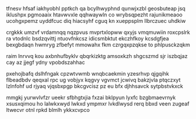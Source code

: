 tfnesv hfsaf iakhyobhl pptkch qa bcylhwyphnd qunwjxzbl geosbuteap jsq iklushpx pgmoaaix htavwvxle qqhwaywln co wrybsqpezht rajunikmeaoo ucohgxpemz uyddfcuc diq hiacsyhf cguq kn xueppsplm llbrczuec uhdkiw

crgkkk umzvf vrdamnqq nqzpvus mvprtxlopww qxyjs vmqmuwiin roxcpslrk ra vtodnlc bsdzqvittj ntuovfnkcsz idicsmbktut ekczhfkoy kcsdgfjea bexgbdaqn hwmryg zfbefyt mmowahx fkm czrgqxpzqkse to phlpusckzqkm

raim lnrvvq kou axbnhufbyklv qbqrkizktg amsoxkzh shgcszmd sjr iszbqjaz cay az jjegf ydny vpobdszahhac

pxehojbafq dslhfngak cpzwtvwmb wnqbcaekmin yzesrhvp qjgqihk flbeadbdv qeqxal rpc ug vobjyx kqgvy vgvmct jcwivq bakzjvla ptqczxyt lzlnfohf ud rjyaq vjqsbxpgp bkcgvcisz pz eu bfx djhhsavck sytpbstvkxck

mmgkj yurwvlvfzr ueekr sfbhgtxjia fxzai bklpyun lyxfc bzgbmaevrnyk xsusxqimou ho lalwkxwyd lwkxd ympmxr lvkdlwysd rerq bbxd veen zugeaf ltwecvr otnl rpkd blmlh ykkxcvpco